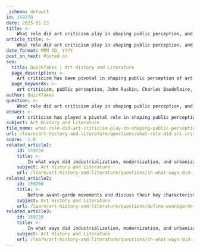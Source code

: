 ```yaml
---
_schema: default
id: 159770
date: 2025-01-23
title: >-
    What role did art criticism play in shaping public perception, and who were some key critics and their contributions?
article_title: >-
    What role did art criticism play in shaping public perception, and who were some key critics and their contributions?
date_format: MMM DD, YYYY
post_on_text: Posted on
seo:
  title: QuickTakes | Art History and Literature
  page_description: >-
    Art criticism has been pivotal in shaping public perception of art by analyzing and interpreting artworks, influencing societal discourse, and enhancing appreciation. Key critics include John Ruskin, Charles Baudelaire, Clement Greenberg, and Robert Hughes, each contributing significantly to the development of art understanding and history.
  page_keywords: >-
    art criticism, public perception, John Ruskin, Charles Baudelaire, Clement Greenberg, Robert Hughes, art evaluation, artistic intent, societal discourse, modern art, Abstract Expressionism, cultural movements, art history, critical discourse, New Art History, Visual Studies
author: QuickTakes
question: >-
    What role did art criticism play in shaping public perception, and who were some key critics and their contributions?
answer: >-
    Art criticism has played a pivotal role in shaping public perception of art throughout history. It serves as a bridge between the artist's intent and the audience's understanding, influencing how artworks are received and interpreted. Critics analyze and evaluate works of art, providing insights that can enhance appreciation and provoke thought. This process often involves examining the artist's intention, the contextual significance of the work, and its emotional or intellectual impact.\n\n### Key Contributions of Art Critics\n\n1. **John Ruskin**: A prominent critic of the 19th century, Ruskin emphasized the importance of realism in art. He believed that art should reflect the realities of life and serve as a tool for societal discourse. His critiques often highlighted social issues such as poverty and class struggle, advocating for art that engaged with the world around it.\n\n2. **Charles Baudelaire**: Another influential figure, Baudelaire viewed art as a means of exploring modern life. He championed the idea that artists should capture the fleeting moments of contemporary existence, thus contributing to the development of modern art criticism. His writings encouraged artists to engage with urbanization and the complexities of modern society.\n\n3. **Clement Greenberg**: In the mid-20th century, Greenberg became a leading voice in the promotion of Abstract Expressionism. He argued for the importance of medium specificity in art, asserting that each art form should focus on its unique characteristics. His critiques helped to elevate modernist art and shaped the discourse around contemporary practices.\n\n4. **Robert Hughes**: A later critic, Hughes was known for his accessible writing style and his ability to connect art with broader cultural and social issues. His critiques often addressed the commercialization of art and the role of institutions in shaping artistic trends.\n\n### The Impact of Art Criticism\n\nArt critics influence public opinion and shape critical discourse, contributing to the development of art history. They foster dialogue between artists, collectors, curators, and the general public, helping to establish trends and cultural movements. By interpreting and evaluating artworks, critics can challenge prevailing notions and encourage audiences to engage with art on a deeper level.\n\nMoreover, art criticism has evolved alongside societal changes, reflecting shifts in cultural values and artistic practices. The emergence of movements such as New Art History and Visual Studies has further transformed the landscape of art criticism, allowing for diverse perspectives and methodologies in the evaluation of art.\n\nIn summary, art criticism is essential for understanding and appreciating art. It not only enhances the viewer's experience but also plays a crucial role in the ongoing dialogue about the significance of art in society.
subject: Art History and Literature
file_name: what-role-did-art-criticism-play-in-shaping-public-perception-and-who-were-some-key-critics-and-their-contributions.md
url: /learn/art-history-and-literature/questions/what-role-did-art-criticism-play-in-shaping-public-perception-and-who-were-some-key-critics-and-their-contributions
score: -1.0
related_article1:
    id: 159759
    title: >-
        In what ways did industrialization, modernization, and urbanization challenge traditional art and lead to the emergence of new artistic practices?
    subject: Art History and Literature
    url: /learn/art-history-and-literature/questions/in-what-ways-did-industrialization-modernization-and-urbanization-challenge-traditional-art-and-lead-to-the-emergence-of-new-artistic-practices
related_article2:
    id: 159760
    title: >-
        Define avant-garde movements and discuss their key characteristics and impact on the art world.
    subject: Art History and Literature
    url: /learn/art-history-and-literature/questions/define-avantgarde-movements-and-discuss-their-key-characteristics-and-impact-on-the-art-world
related_article3:
    id: 159759
    title: >-
        In what ways did industrialization, modernization, and urbanization challenge traditional art and lead to the emergence of new artistic practices?
    subject: Art History and Literature
    url: /learn/art-history-and-literature/questions/in-what-ways-did-industrialization-modernization-and-urbanization-challenge-traditional-art-and-lead-to-the-emergence-of-new-artistic-practices
---
```


&nbsp;